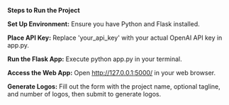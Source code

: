 **Steps to Run the Project**


**Set Up Environment:** Ensure you have Python and Flask installed.

**Place API Key:** Replace 'your_api_key' with your actual OpenAI API key in app.py.

**Run the Flask App:** Execute python app.py in your terminal.

**Access the Web App:** Open http://127.0.0.1:5000/ in your web browser.

**Generate Logos:** Fill out the form with the project name, optional tagline, and number of logos, then submit to generate logos.
